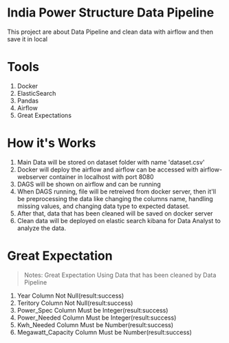 # India Power Structure Data Pipeline

This project are about Data Pipeline and clean data with airflow and then save it in local

# Tools

1. Docker
2. ElasticSearch
3. Pandas
4. Airflow
5. Great Expectations

# How it's Works

1. Main Data will be stored on dataset folder with name 'dataset.csv'
2. Docker will deploy the airflow and airflow can be accessed with airflow-webserver container in localhost with port 8080
3. DAGS will be shown on airflow and can be running
4. When DAGS running, file will be retreived from docker server, then it'll be preprocessing the data like changing the columns name, handling missing values, and changing data type to expected dataset.
5. After that, data that has been cleaned will be saved on docker server
6. Clean data will be deployed on elastic search kibana for Data Analyst to analyze the data.

# Great Expectation

> Notes: Great Expectation Using Data that has been cleaned by Data Pipeline

1. Year Column Not Null(result:success)
2. Teritory Column Not Null(result:success)
3. Power_Spec Column Must be Integer(result:success)
4. Power_Needed Column Must be Integer(result:success)
5. Kwh_Needed Column Must be Number(result:success)
6. Megawatt_Capacity Column Must be Number(result:success)
